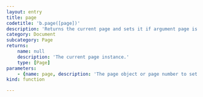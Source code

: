 ```yaml
---
layout: entry
title: page
codetitle: 'b.page([page])'
description: 'Returns the current page and sets it if argument page is given. Numbering starts with 1.'
category: Document
subcategory: Page
returns:
    name: null
    description: 'The current page instance.'
    type: [Page]
parameters:
    - {name: page, description: 'The page object or page number to set the current page to. If you pass a PageItem the current page will be set to it''s containing page.', optional: true, type: [null]}
kind: function

---
```

